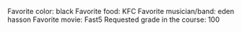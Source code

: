 

Favorite color: black
Favorite food: KFC
Favorite musician/band: eden hasson 
Favorite movie: Fast5
Requested grade in the course: 100

